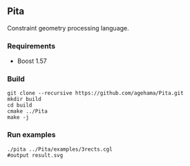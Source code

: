 Pita
---
Constraint geometry processing language.

### Requirements
- Boost 1.57

### Build

    git clone --recursive https://github.com/agehama/Pita.git
    mkdir build
    cd build
    cmake ../Pita
    make -j

### Run examples

    ./pita ../Pita/examples/3rects.cgl
    #output result.svg